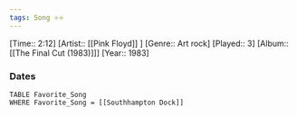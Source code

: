 ```yaml
---
tags: Song ⭐⭐ 
---
```

[Time:: 2:12]
[Artist:: [[Pink Floyd]] ]
[Genre:: Art rock]
[Played:: 3]
[Album:: [[The Final Cut (1983)]]]
[Year:: 1983]
### Dates
````dataview
TABLE Favorite_Song
WHERE Favorite_Song = [[Southhampton Dock]]
````
